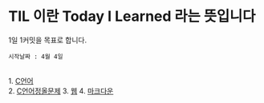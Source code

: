 # TIL 이란 Today I Learned 라는 뜻입니다
1일 1커밋을 목표로 합니다.<br>

```
시작날짜 : 4월 4일
```

<br>
1. <a href ='https://github.com/wjdtkdgur00/TIL/tree/main/c%EC%96%B8%EC%96%B4'>C언어</a><br>
2. <a href ='https://github.com/wjdtkdgur00/TIL/tree/main/C%EC%96%B8%EC%96%B4%EC%A0%95%EC%98%AC%EB%AC%B8%EC%A0%9C'>C언어정올문제</a> 
3. <a href ='https://github.com/wjdtkdgur00/TIL/tree/main/web'>웹</a>
4. <a href ='https://github.com/wjdtkdgur00/TIL/tree/main/markdown'>마크다운</a>
